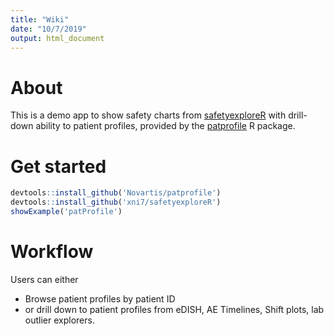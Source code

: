 ```yaml
---
title: "Wiki"
date: "10/7/2019"
output: html_document
---
```



# About

This is a demo app to show safety charts from [safetyexploreR](https://github.com/RhoInc/safetyexploreR) with drill-down ability
to patient profiles, provided by the [patprofile](https://github.com/Novartis/patprofile) R package.


# Get started

```r
devtools::install_github('Novartis/patprofile')
devtools::install_github('xni7/safetyexploreR')
showExample('patProfile')
```


# Workflow

Users can either

- Browse patient profiles by patient ID
- or drill down to patient profiles from eDISH, AE Timelines, Shift plots, lab outlier explorers.


